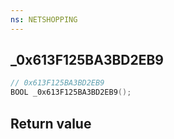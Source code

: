 ```yaml
---
ns: NETSHOPPING
---
```

## _0x613F125BA3BD2EB9

```c
// 0x613F125BA3BD2EB9
BOOL _0x613F125BA3BD2EB9();
```


## Return value
